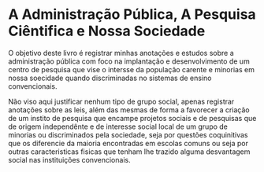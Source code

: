 # A Administração Pública, A Pesquisa Ciêntifica e Nossa Sociedade

O objetivo deste livro é registrar minhas anotações e estudos sobre a administração pública com foco na implantação e desenvolvimento de um centro de pesquisa que vise o intersse da população carente e minorias em nossa soecidade quando discriminadas no sistemas de ensino convencionais.

Não viso aqui justificar nenhum tipo de grupo social, apenas registrar anotações sobre as leis, além das mesmas de forma a favorecer a criação de um instito de pesquisa que encampe projetos sociais e de pesquisas que de origem independênte e de interesse social local de um grupo de minorias ou discriminados pela sociedade, seja por questões coquinitivas que os diferencie da maioria encontradas em escolas comuns ou seja por outras caracteristicas fisicas que tenham lhe trazido alguma desvantagem social nas instituições convencionais.





